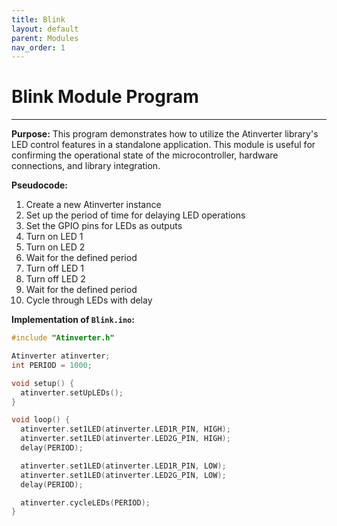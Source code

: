```yaml
---
title: Blink
layout: default
parent: Modules
nav_order: 1
---
```


# **Blink Module Program**
---

**Purpose:** This program demonstrates how to utilize the Atinverter library's LED control features in a standalone application. This module is useful for confirming the operational state of the microcontroller, hardware connections, and library integration.

**Pseudocode:**
1. Create a new Atinverter instance
2. Set up the period of time for delaying LED operations
3. Set the GPIO pins for LEDs as outputs
4. Turn on LED 1
5. Turn on LED 2
6. Wait for the defined period
7. Turn off LED 1
8. Turn off LED 2
9. Wait for the defined period
10. Cycle through LEDs with delay

**Implementation of `Blink.ino`:**
```cpp
#include "Atinverter.h"

Atinverter atinverter;
int PERIOD = 1000;

void setup() {
  atinverter.setUpLEDs();
}

void loop() {
  atinverter.set1LED(atinverter.LED1R_PIN, HIGH);
  atinverter.set1LED(atinverter.LED2G_PIN, HIGH);
  delay(PERIOD);

  atinverter.set1LED(atinverter.LED1R_PIN, LOW);
  atinverter.set1LED(atinverter.LED2G_PIN, LOW);
  delay(PERIOD);

  atinverter.cycleLEDs(PERIOD);
}
```